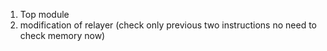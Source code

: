 1) Top module
2) modification of relayer (check only previous two instructions no need to check memory now) 
